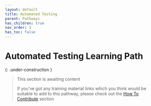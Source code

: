 ```yaml
---
layout: default
title: Automated Testing
parent: Pathways
has_children: true
nav_order: 3
has_toc: false
---
```


# Automated Testing Learning Path

{: .under-construction }
> This section is awaiting content
> 
> If you've got any training material links which you think would be suitable to add to this pathway, please check out the [How To Contribute](../../how-to-contribute.html) section
